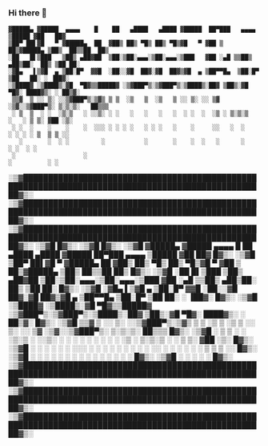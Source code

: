 ### Hi there 👋

```
▓█████▄ ▓█████  ▄▄▄▄    █    ██   ▄████   ▄████ ▓█████  ██▀███   ▄▄▄▄    ▒█████ ▓██   ██▓
▒██▀ ██▌▓█   ▀ ▓█████▄  ██  ▓██▒ ██▒ ▀█▒ ██▒ ▀█▒▓█   ▀ ▓██ ▒ ██▒▓█████▄ ▒██▒  ██▒▒██  ██▒
░██   █▌▒███   ▒██▒ ▄██▓██  ▒██░▒██░▄▄▄░▒██░▄▄▄░▒███   ▓██ ░▄█ ▒▒██▒ ▄██▒██░  ██▒ ▒██ ██░
░▓█▄   ▌▒▓█  ▄ ▒██░█▀  ▓▓█  ░██░░▓█  ██▓░▓█  ██▓▒▓█  ▄ ▒██▀▀█▄  ▒██░█▀  ▒██   ██░ ░ ▐██▓░
░▒████▓ ░▒████▒░▓█  ▀█▓▒▒█████▓ ░▒▓███▀▒░▒▓███▀▒░▒████▒░██▓ ▒██▒░▓█  ▀█▓░ ████▓▒░ ░ ██▒▓░
 ▒▒▓  ▒ ░░ ▒░ ░░▒▓███▀▒░▒▓▒ ▒ ▒  ░▒   ▒  ░▒   ▒ ░░ ▒░ ░░ ▒▓ ░▒▓░░▒▓███▀▒░ ▒░▒░▒░   ██▒▒▒ 
 ░ ▒  ▒  ░ ░  ░▒░▒   ░ ░░▒░ ░ ░   ░   ░   ░   ░  ░ ░  ░  ░▒ ░ ▒░▒░▒   ░   ░ ▒ ▒░ ▓██ ░▒░ 
 ░ ░  ░    ░    ░    ░  ░░░ ░ ░ ░ ░   ░ ░ ░   ░    ░     ░░   ░  ░    ░ ░ ░ ░ ▒  ▒ ▒ ░░  
   ░       ░  ░ ░         ░           ░       ░    ░  ░   ░      ░          ░ ░  ░ ░     
 ░                   ░                                                ░          ░ ░     
```

░▒▓███████████████████████████████████████████████████████████████████████████████████████████████████▓▒░
░▒▓███████████████████████████████████████████████████████████████████████████████████████████████████▓▒░
░▒▓███████████████████████████████████████████████████████████████████████████████████████████████████▓▒░
░▒▓█                                                                                                 █▓▒░
░▒▓█                                                                                                 █▓▒░
░▒▓█    ▓█████▄ ▓█████  ▄▄▄▄    █    ██   ▄████   ▄████ ▓█████  ██▀███   ▄▄▄▄    ▒█████ ▓██   ██▓    █▓▒░
░▒▓█    ▒██▀ ██▌▓█   ▀ ▓█████▄  ██  ▓██▒ ██▒ ▀█▒ ██▒ ▀█▒▓█   ▀ ▓██ ▒ ██▒▓█████▄ ▒██▒  ██▒▒██  ██▒    █▓▒░
░▒▓█    ░██   █▌▒███   ▒██▒ ▄██▓██  ▒██░▒██░▄▄▄░▒██░▄▄▄░▒███   ▓██ ░▄█ ▒▒██▒ ▄██▒██░  ██▒ ▒██ ██░    █▓▒░
░▒▓█    ░▓█▄   ▌▒▓█  ▄ ▒██░█▀  ▓▓█  ░██░░▓█  ██▓░▓█  ██▓▒▓█  ▄ ▒██▀▀█▄  ▒██░█▀  ▒██   ██░ ░ ▐██▓░    █▓▒░
░▒▓█    ░▒████▓ ░▒████▒░▓█  ▀█▓▒▒█████▓ ░▒▓███▀▒░▒▓███▀▒░▒████▒░██▓ ▒██▒░▓█  ▀█▓░ ████▓▒░ ░ ██▒▓░    █▓▒░
░▒▓█     ▒▒▓  ▒ ░░ ▒░ ░░▒▓███▀▒░▒▓▒ ▒ ▒  ░▒   ▒  ░▒   ▒ ░░ ▒░ ░░ ▒▓ ░▒▓░░▒▓███▀▒░ ▒░▒░▒░   ██▒▒▒     █▓▒░
░▒▓█     ░ ▒  ▒  ░ ░  ░▒░▒   ░ ░░▒░ ░ ░   ░   ░   ░   ░  ░ ░  ░  ░▒ ░ ▒░▒░▒   ░   ░ ▒ ▒░ ▓██ ░▒░     █▓▒░
░▒▓█     ░ ░  ░    ░    ░    ░  ░░░ ░ ░ ░ ░   ░ ░ ░   ░    ░     ░░   ░  ░    ░ ░ ░ ░ ▒  ▒ ▒ ░░      █▓▒░
░▒▓█       ░       ░  ░ ░         ░           ░       ░    ░  ░   ░      ░          ░ ░  ░ ░         █▓▒░
░▒▓█     ░                   ░                                                ░          ░ ░         █▓▒░
░▒▓███████████████████████████████████████████████████████████████████████████████████████████████████▓▒░
░▒▓███████████████████████████████████████████████████████████████████████████████████████████████████▓▒░
░▒▓███████████████████████████████████████████████████████████████████████████████████████████████████▓▒░

<!--
**debuggerboy/debuggerboy** is a ✨ _special_ ✨ repository because its `README.md` (this file) appears on your GitHub profile.

Here are some ideas to get you started:

- 🔭 I’m currently working on ...
- 🌱 I’m currently learning ...
- 👯 I’m looking to collaborate on ...
- 🤔 I’m looking for help with ...
- 💬 Ask me about ...
- 📫 How to reach me: ...
- 😄 Pronouns: ...
- ⚡ Fun fact: ...
-->
